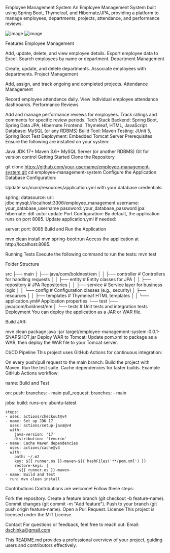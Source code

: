 Employee Management System
An Employee Management System built using Spring Boot, Thymeleaf, and Hibernate/JPA, providing a platform to manage employees, departments, projects, attendance, and performance reviews.


![image](https://github.com/user-attachments/assets/e97aedce-9833-41ed-beaa-b2d6c4d15cd6)
![image](https://github.com/user-attachments/assets/5fd9b885-bd2e-4e7c-a0e5-a54fa4ddf6e3)



Features
Employee Management

Add, update, delete, and view employee details.
Export employee data to Excel.
Search employees by name or department.
Department Management

Create, update, and delete departments.
Associate employees with departments.
Project Management

Add, assign, and track ongoing and completed projects.
Attendance Management

Record employee attendance daily.
View individual employee attendance dashboards.
Performance Reviews

Add and manage performance reviews for employees.
Track ratings and comments for specific review periods.
Tech Stack
Backend: Spring Boot, Spring Data JPA, Hibernate
Frontend: Thymeleaf, HTML, JavaScript
Database: MySQL (or any RDBMS)
Build Tool: Maven
Testing: JUnit 5, Spring Boot Test
Deployment: Embedded Tomcat Server
Prerequisites
Ensure the following are installed on your system:

Java JDK 17+
Maven 3.6+
MySQL Server (or another RDBMS)
Git for version control
Getting Started
Clone the Repository

git clone https://github.com/your-username/employee-management-system.git
cd employee-management-system
Configure the Application
Database Configuration:

Update src/main/resources/application.yml with your database credentials:


spring:
  datasource:
    url: jdbc:mysql://localhost:3306/employee_management
    username: your_database_username
    password: your_database_password
  jpa:
    hibernate:
      ddl-auto: update
Port Configuration: By default, the application runs on port 8085. Update application.yml if needed:


server:
  port: 8085
Build and Run the Application

mvn clean install
mvn spring-boot:run
Access the application at http://localhost:8085.

Running Tests
Execute the following command to run the tests:
mvn test

Folder Structure

src
├── main
│   ├── java/com/boldnest/em
│   │   ├── controller     # Controllers for handling requests
│   │   ├── entity         # Entity classes for JPA
│   │   ├── repository     # JPA Repositories
│   │   ├── service        # Service layer for business logic
│   │   └── config         # Configuration classes (e.g., security)
│   ├── resources
│   │   ├── templates      # Thymeleaf HTML templates
│   │   └── application.yml# Application properties
└── test
    ├── java/com/boldnest/em
    │   └── tests          # Unit tests and integration tests
Deployment
You can deploy the application as a JAR or WAR file.

Build JAR:


mvn clean package
java -jar target/employee-management-system-0.0.1-SNAPSHOT.jar
Deploy WAR to Tomcat: Update pom.xml to package as a WAR, then deploy the WAR file to your Tomcat server.

CI/CD Pipeline
This project uses GitHub Actions for continuous integration:

On every push/pull request to the main branch:
Build the project with Maven.
Run the test suite.
Cache dependencies for faster builds.
Example GitHub Actions workflow:

name: Build and Test

on:
  push:
    branches:
      - main
  pull_request:
    branches:
      - main

jobs:
  build:
    runs-on: ubuntu-latest

    steps:
    - uses: actions/checkout@v4
    - name: Set up JDK 17
      uses: actions/setup-java@v4
      with:
        java-version: '17'
        distribution: 'temurin'
    - name: Cache Maven dependencies
      uses: actions/cache@v3
      with:
        path: ~/.m2
        key: ${{ runner.os }}-maven-${{ hashFiles('**/pom.xml') }}
        restore-keys: |
          ${{ runner.os }}-maven-
    - name: Build and Test
      run: mvn clean install
Contributions
Contributions are welcome! Follow these steps:

Fork the repository.
Create a feature branch (git checkout -b feature-name).
Commit changes (git commit -m "Add feature").
Push to your branch (git push origin feature-name).
Open a Pull Request.
License
This project is licensed under the MIT License.

Contact
For questions or feedback, feel free to reach out:
Email: dschinku@gmail.com

This README.md provides a professional overview of your project, guiding users and contributors effectively.
